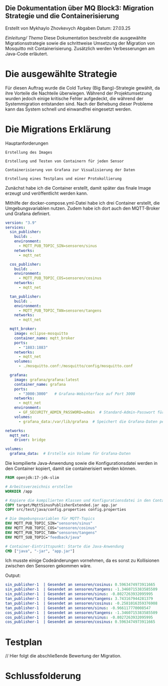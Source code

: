 ## Die Dokumentation über MQ Block3: Migration Strategie und die Containerisierung

Erstellt von Mykhaylo Zhovkevych
Abgaben Datum: 27.03.25


*Einleitung/ Thema*
Diese Dokumentation beschreibt die ausgewählte Migrationsstrategie sowie die schrittweise Umsetzung der Migration von Mosquitto mit Containerisierung. Zusätzlich werden Verbesserungen am Java-Code erläutert.


# Die ausgewählte Strategie
Für diesen Auftrag wurde die Cold Turkey (Big Bang)-Strategie gewählt, da ihre Vorteile die Nachteile überwiegen. Während der Projektumsetzung wurden jedoch einige kritische Fehler aufgedeckt, die während der Systemmigration entstanden sind.
Nach der Behebung dieser Probleme kann das System schnell und einwandfrei eingesetzt werden.

# Die Migrations Erklärung 

Hauptanforderungen

    Erstellung des Images

    Erstellung und Testen von Containern für jeden Sensor

    Containerisierung von Grafana zur Visualisierung der Daten

    Erstellung eines Testplans und einer Protokollierung

Zunächst habe ich die Container erstellt, damit später das finale Image erzeugt und veröffentlicht werden kann.

Mithilfe der docker-compose.yml-Datei habe ich drei Container erstellt, die Umgebungsvariablen nutzen. Zudem habe ich dort auch den MQTT-Broker und Grafana definiert.

``` yaml
version: "3.9"
services:
  sin_publisher:
    build: .
    environment:
      - MQTT_PUB_TOPIC_SIN=sensoren/sinus
    networks:
      - mqtt_net

  cos_publisher:
    build: .
    environment:
      - MQTT_PUB_TOPIC_COS=sensoren/cosinus
    networks:
      - mqtt_net

  tan_publisher:
    build: .
    environment:
      - MQTT_PUB_TOPIC_TAN=sensoren/tangens
    networks:
      - mqtt_net

  mqtt_broker:
    image: eclipse-mosquitto
    container_name: mqtt_broker
    ports:
      - "1883:1883"
    networks:
      - mqtt_net
    volumes:
      - ./mosquitto.conf:/mosquitto/config/mosquitto.conf

  grafana:
    image: grafana/grafana:latest
    container_name: grafana
    ports:
      - "3000:3000"   # Grafana-Webinterface auf Port 3000
    networks:
      - mqtt_net
    environment:
      - GF_SECURITY_ADMIN_PASSWORD=admin  # Standard-Admin-Passwort für Grafana
    volumes:
      - grafana_data:/var/lib/grafana  # Speichert die Grafana-Daten persistent

networks:
  mqtt_net:
    driver: bridge

volumes:
  grafana_data:  # Erstelle ein Volume für Grafana-Daten
```

Die kompilierte Java-Anwendung sowie die Konfigurationsdatei werden in den Container kopiert, damit sie containerisiert werden können.

``` Dockerfile 
FROM openjdk:17-jdk-slim

# Arbeitsverzeichnis erstellen
WORKDIR /app

# Kopiere die kompilierten Klassen und Konfigurationsdatei in den Container
COPY target/MqttSinusPublisherExtended.jar app.jar
COPY src/test/java/config.properties config.properties

# Die Umgebungsvariablen für MQTT-Topics
ENV MQTT_PUB_TOPIC_SIN="sensoren/sinus"
ENV MQTT_PUB_TOPIC_COS="sensoren/cosinus"
ENV MQTT_PUB_TOPIC_TAN="sensoren/tangens"
ENV MQTT_SUB_TOPIC="feedback/java"

# Container-Eintrittspunkt: Starte die Java-Anwendung
CMD ["java", "-jar", "app.jar"]
```

Ich musste einige Codeänderungen vornehmen, da es sonst zu Kollisionen zwischen den Sensoren gekommen wäre.




Output:
``` yml
sin_publisher-1  | Gesendet an sensoren/cosinus: 0.5963474973911665
sin_publisher-1  | Gesendet an sensoren/tangens: -1.3460715383585509
sin_publisher-1  | Gesendet an sensoren/sinus: -0.8027263932095995
tan_publisher-1  | Gesendet an sensoren/tangens: 3.743167944281379
tan_publisher-1  | Gesendet an sensoren/cosinus: -0.2581016359376908
tan_publisher-1  | Gesendet an sensoren/sinus: -0.966117770008547
cos_publisher-1  | Gesendet an sensoren/tangens: -1.3460715383585509
cos_publisher-1  | Gesendet an sensoren/sinus: -0.8027263932095995
cos_publisher-1  | Gesendet an sensoren/cosinus: 0.5963474973911665
```

# Testplan 

// Hier folgt die abschließende Bewertung der Migration.


# Schlussfolderung 




